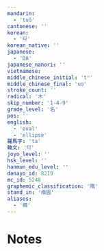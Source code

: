 ```yaml
---
mandarin:
  - 'tuǒ'
cantonese: ''
korean:
  - '타'
korean_native: ''
japanese:
  - 'DA'
japanese_nanori: ''
vietnamese:
middle_chinese_initial: 'tʰ'
middle_chinese_final: 'uɑ'
stroke_count: ''
radical: '木'
skip_number: '1-4-9'
grade_level: '名'
pos: ''
english:
  - 'oval'
  - 'ellipse'
羅馬字: 'ta'
韓文: '타'
joyo_level: ''
hsk_level: ''
hanmun_edu_level: ''
danayo_id: 8219
mc_id: 5248
graphemic_classification: '隋'
stand_in: '楕圓'
aliases:
  - '橢'
---
```


# Notes
